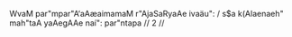 WvaM par"mpar"A‘aAæaimamaM r"AjaSaRyaAe ivaäu": /
s$a k(Alaenaeh" mah"taA yaAegAAe naí": par"ntapa // 2 //